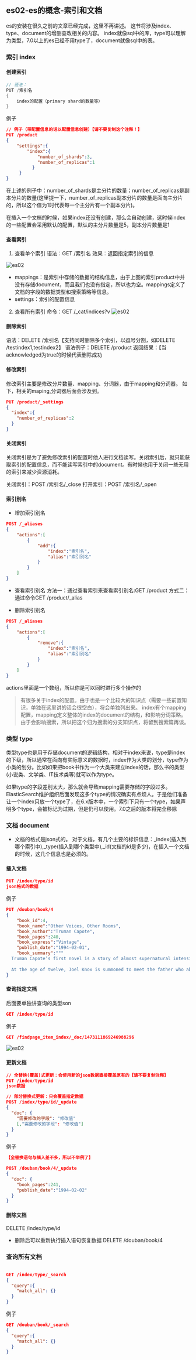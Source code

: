 ## es02-es的概念-索引和文档
es的安装在很久之前的文章已经完成，这里不再讲述。
这节将涉及index、type、document的增删查改相关的内容。
index就像sql中的库，type可以理解为类型，7.0以上的es已经不用type了，document就像sql中的表。
### 索引 index
#### 创建索引
```java
// 语法：
PUT /索引名
{
    index的配置（primary shard的数量等）
}
```
例子
```json
// 例子（带配置信息的话以配置信息创建）【请不要复制这个注释！】
PUT /product
{
    "settings":{
        "index":{
            "number_of_shards":3,
            "number_of_replicas":1
          }
     }
}
```

在上述的例子中：number_of_shards是主分片的数量；number_of_replicas是副本分片的数量(这里提一下，number_of_replicas副本分片的数量是面向主分片的，所以这个值为1时代表每一个主分片有一个副本分片)。

在插入一个文档的时候，如果index还没有创建，那么会自动创建，这时候index的一些配置会采用默认的配置，默认的主分片数量是5，副本分片数量是1

#### 查看索引
1. 查看单个索引
语法：GET /索引名
效果：返回指定索引的信息

![es02](es02-es的概念-索引和文档/es02-01.jpg)

- mappings：是索引中存储的数据的结构信息，由于上图的索引product中并没有存储document，而且我们也没有指定，所以也为空。mappings定义了文档的字段的数据类型和搜索策略等信息。
- settings：索引的配置信息

2. 查看所有索引
命令：GET /_cat/indices?v 
![es02](es02-es的概念-索引和文档/es02-02.jpg)

#### 删除索引
语法：DELETE /索引名【支持同时删除多个索引，以逗号分割，如DELETE /testindex1,testindex2】
语法例子：DELETE /product
返回结果：【当acknowledged为true的时候代表删除成功

#### 修改索引
修改索引主要是修改分片数量、mapping、分词器，由于mapping和分词器。
如下，相关的maping,分词器后面会涉及到。
```json
PUT /product/_settings
{
  "index":{
    "number_of_replicas":2
  }
}
```
#### 关闭索引
关闭索引是为了避免修改索引的配置时他人进行文档读写。关闭索引后，就只能获取索引的配置信息，而不能读写索引中的document。有时候也用于关闭一些无用的索引来减少资源消耗。

关闭索引：POST /索引名/_close
打开索引：POST /索引名/_open

#### 索引别名

- 增加索引别名

```json
POST /_aliases
{
    "actions":[
        {
            "add":{
                "index":"索引名",
                "alias":"索引别名"
            }
        }
    ]
}
```

- 查看索引别名
方法一：通过查看索引来查看索引别名:GET /product
方式二：通过命令GET /product/_alias

- 删除索引别名

```json
POST /_aliases
{
    "actions":[
        {
            "remove":{
                "index":"索引名",
                "alias":"索引别名"
            }
        }
    ]
}
```
actions里面是一个数组，所以你是可以同时进行多个操作的

> 有很多关于index的配置。由于也是一个比较大的知识点（需要一些前置知识，单独在这里讲的话会很空白），将会单独列出来。
> index有个mapping配置，mapping定义整体的index的document的结构，和影响分词策略。由于会影响搜索，所以把这个归为搜索的分支知识点，将留到搜索篇再谈。

### 类型 type
类型type也是用于存储document的逻辑结构，相对于index来说，type是index的下级，所以通常在面向有实际意义的数据时，index作为大类的划分，type作为小类的划分。比如如果把book书作为一个大类来建立index的话，那么书的类型(小说类、文学类、IT技术类等)就可以作为type。  

如果type的字段差别太大，那么就会导致mapping需要存储的字段过多。ElasticSearch维护组织后面发现这多个type的情况确实有点烦人。于是他们准备让一个index只放一个type了，在6.x版本中，一个索引下只有一个type，如果声明多个type，会被标记为过期，但是仍可以使用。7.0之后的版本将完全移除

### 文档 document
- 文档的格式是json式的。
对于文档，有几个主要的标识信息：_index(插入到哪个索引中),_type(插入到哪个类型中),_id(文档的id是多少)，在插入一个文档的时候，这几个信息也是必须的。
#### 插入文档
```json
PUT /index/type/id
json格式的数据
```
例子
```json
PUT /douban/book/4
{
	"book_id":4,
	"book_name":"Other Voices, Other Rooms",
	"book_author":"Truman Capote",
	"book_pages":240,
	"book_express":"Vintage",
	"publish_date":"1994-02-01",
	"book_summary":"""
  Truman Capote’s first novel is a story of almost supernatural intensity and inventiveness, an audacious foray into the mind of a sensitive boy as he seeks out the grown-up enigmas of love and death in the ghostly landscape of the deep South.
  
  At the age of twelve, Joel Knox is summoned to meet the father who abandoned him at birth. But when Joel arrives at the decaying mansion in Skully’s Landing, his father is nowhere in sight. What he finds instead is a sullen stepmother who delights in killing birds; an uncle with the face—and heart—of a debauched child; and a fearsome little girl named Idabel who may offer him the closest thing he has ever known to love."""
}
```

#### 查询指定文档
后面要单独讲查询的类型son
```json
GET /index/type/id
```
例子
```json
GET /findpage_item_index/_doc/1473111869246988296
```
![es02](es02-es的概念-索引和文档/es02-03.jpg)
#### 更新文档
```json
// 全替换(覆盖)式更新：会使用新的json数据直接覆盖原有的【请不要复制注释】
PUT /index/type/id
json数据

// 部分替换式更新：只会覆盖指定数据
POST /index/type/id/_update
{
  "doc": {
    "需要修改的字段": "修改值"
    [,"需要修改的字段": "修改值"]
  }
}
```
例子
```json
【全替换语句与插入差不多，所以不举例了】

POST /douban/book/4/_update
{
  "doc": {
    "book_pages":241,
    "publish_date":"1994-02-02"
  }
}
```
#### 删除文档
DELETE /index/type/id
- 删除后可以重新执行插入语句恢复数据
  DELETE /douban/book/4

### 查询所有文档

```json

GET /index/type/_search
{
  "query":{
    "match_all": {}
  }
}
```

例子

```json
GET /douban/book/_search
{
  "query":{
    "match_all": {}
  }
}
```
